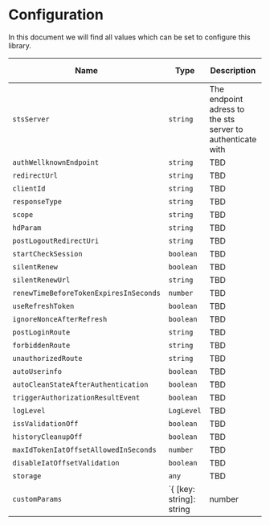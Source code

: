# Configuration

In this document we will find all values which can be set to configure this library.

| Name                                   | Type                                           | Description                                                | Required | Example Value |
| -------------------------------------- | ---------------------------------------------- | ---------------------------------------------------------- | -------- | ------------- |
| `stsServer`                            | `string`                                       | The endpoint adress to the sts server to authenticate with | Yes      | Yes           |
| `authWellknownEndpoint`                | `string`                                       | TBD                                                        | No       | No            |
| `redirectUrl`                          | `string`                                       | TBD                                                        | No       | No            |
| `clientId`                             | `string`                                       | TBD                                                        | No       | No            |
| `responseType`                         | `string`                                       | TBD                                                        | No       | No            |
| `scope`                                | `string`                                       | TBD                                                        | No       | No            |
| `hdParam`                              | `string`                                       | TBD                                                        | No       | No            |
| `postLogoutRedirectUri`                | `string`                                       | TBD                                                        | No       | No            |
| `startCheckSession`                    | `boolean`                                      | TBD                                                        | No       | No            |
| `silentRenew`                          | `boolean`                                      | TBD                                                        | No       | No            |
| `silentRenewUrl`                       | `string`                                       | TBD                                                        | No       | No            |
| `renewTimeBeforeTokenExpiresInSeconds` | `number`                                       | TBD                                                        | No       | No            |
| `useRefreshToken`                      | `boolean`                                      | TBD                                                        | No       | No            |
| `ignoreNonceAfterRefresh`              | `boolean`                                      | TBD                                                        | No       | No            |
| `postLoginRoute`                       | `string`                                       | TBD                                                        | No       | No            |
| `forbiddenRoute`                       | `string`                                       | TBD                                                        | No       | No            |
| `unauthorizedRoute`                    | `string`                                       | TBD                                                        | No       | No            |
| `autoUserinfo`                         | `boolean`                                      | TBD                                                        | No       | No            |
| `autoCleanStateAfterAuthentication`    | `boolean`                                      | TBD                                                        | No       | No            |
| `triggerAuthorizationResultEvent`      | `boolean`                                      | TBD                                                        | No       | No            |
| `logLevel`                             | `LogLevel`                                     | TBD                                                        | No       | No            |
| `issValidationOff`                     | `boolean`                                      | TBD                                                        | No       | No            |
| `historyCleanupOff`                    | `boolean`                                      | TBD                                                        | No       | No            |
| `maxIdTokenIatOffsetAllowedInSeconds`  | `number`                                       | TBD                                                        | No       | No            |
| `disableIatOffsetValidation`           | `boolean`                                      | TBD                                                        | No       | No            |
| `storage`                              | `any`                                          | TBD                                                        | No       | No            |
| `customParams`                         | `{ [key: string]: string | number | boolean }` | TBD                                                        | No       | No            |
